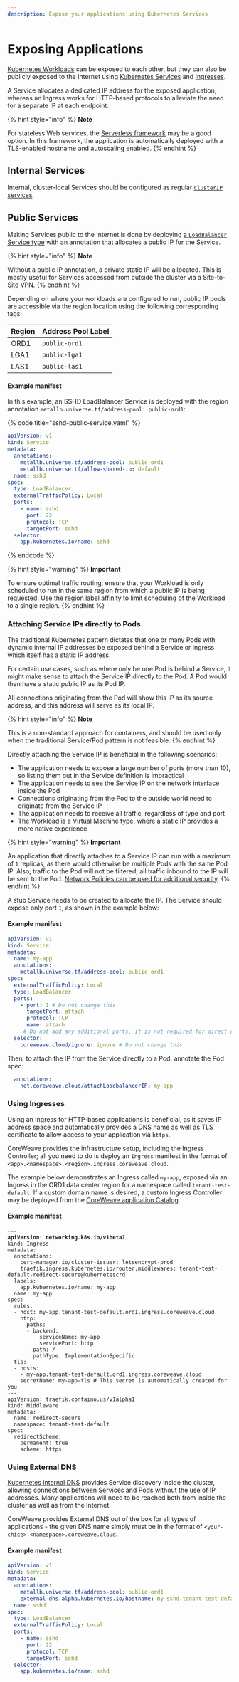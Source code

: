 ```yaml
---
description: Expose your applications using Kubernetes Services
---
```


# Exposing Applications

[Kubernetes Workloads](https://kubernetes.io/docs/concepts/workloads/) can be exposed to each other, but they can also be publicly exposed to the Internet using [Kubernetes Services](https://kubernetes.io/docs/concepts/services-networking/service/) and [Ingresses](https://kubernetes.io/docs/concepts/services-networking/ingress/).

A Service allocates a dedicated IP address for the exposed application, whereas an Ingress works for HTTP-based protocols to alleviate the need for a separate IP at each endpoint.

{% hint style="info" %}
**Note**

For stateless Web services, the [Serverless framework](serverless/) may be a good option. In this framework, the application is automatically deployed with a TLS-enabled hostname and autoscaling enabled.
{% endhint %}

## Internal Services

Internal, cluster-local Services should be configured as regular [`ClusterIP` services](https://kubernetes.io/docs/concepts/services-networking/service/#publishing-services-service-types).

## Public Services

Making Services public to the Internet is done by deploying [a `LoadBalancer` Service type](https://kubernetes.io/docs/concepts/services-networking/service/#publishing-services-service-types) with an annotation that allocates a public IP for the Service.

{% hint style="info" %}
**Note**

Without a public IP annotation, a private static IP will be allocated. This is mostly useful for Services accessed from outside the cluster via a Site-to-Site VPN.
{% endhint %}

Depending on where your workloads are configured to run, public IP pools are accessible via the region location using the following corresponding tags:

| Region | Address Pool Label |
| ------ | ------------------ |
| ORD1   | `public-ord1`      |
| LGA1   | `public-lga1`      |
| LAS1   | `public-las1`      |

#### **Example manifest**

In this example, an SSHD LoadBalancer Service is deployed with the region annotation `metallb.universe.tf/address-pool: public-ord1`:

{% code title="sshd-public-service.yaml" %}
```yaml
apiVersion: v1
kind: Service
metadata:
  annotations:
    metallb.universe.tf/address-pool: public-ord1
    metallb.universe.tf/allow-shared-ip: default
  name: sshd
spec:
  type: LoadBalancer
  externalTrafficPolicy: Local
  ports:
    - name: sshd
      port: 22
      protocol: TCP
      targetPort: sshd
  selector:
    app.kubernetes.io/name: sshd
```
{% endcode %}

{% hint style="warning" %}
**Important**

To ensure optimal traffic routing, ensure that your Workload is only scheduled to run in the same region from which a public IP is being requested. Use the [region label affinity](../../coreweave-kubernetes/label-selectors.md) to limit scheduling of the Workload to a single region.
{% endhint %}

### Attaching Service IPs directly to Pods

The traditional Kubernetes pattern dictates that one or many Pods with dynamic internal IP addresses be exposed behind a Service or Ingress which itself has a static IP address.

For certain use cases, such as where only be one Pod is behind a Service, it might make sense to attach the Service IP directly to the Pod. A Pod would then have a static public IP as its Pod IP.

All connections originating from the Pod will show this IP as its source address, and this address will serve as its local IP.

{% hint style="info" %}
**Note**

This is a non-standard approach for containers, and should be used only when the traditional Service/Pod pattern is not feasible.
{% endhint %}

Directly attaching the Service IP is beneficial in the following scenarios:

* The application needs to expose a large number of ports (more than 10), so listing them out in the Service definition is impractical
* The application needs to see the Service IP on the network interface inside the Pod
* Connections originating from the Pod to the outside world need to originate from the Service IP
* The application needs to receive all traffic, regardless of type and port
* The Workload is a Virtual Machine type, where a static IP provides a more native experience

{% hint style="warning" %}
**Important**

An application that directly attaches to a Service IP can run with a maximum of `1` replicas, as there would otherwise be multiple Pods with the same Pod IP. Also, traffic to the Pod will not be filtered; all traffic inbound to the IP will be sent to the Pod. [Network Policies can be used for additional security](https://kubernetes.io/docs/concepts/services-networking/network-policies/).
{% endhint %}

A stub Service needs to be created to allocate the IP. The Service should expose only port `1`, as shown in the example below:

#### Example manifest

```yaml
apiVersion: v1
kind: Service
metadata:
  name: my-app
  annotations:
    metallb.universe.tf/address-pool: public-ord1
spec:
  externalTrafficPolicy: Local
  type: LoadBalancer
  ports:
    - port: 1 # Do not change this
      targetPort: attach
      protocol: TCP
      name: attach
     # Do not add any additional ports, it is not required for direct attach
  selector: 
    coreweave.cloud/ignore: ignore # Do not change this
```

Then, to attach the IP from the Service directly to a Pod, annotate the Pod spec:

```yaml
  annotations:
    net.coreweave.cloud/attachLoadbalancerIP: my-app
```

### Using Ingresses

Using an Ingress for HTTP-based applications is beneficial, as it saves IP address space and automatically provides a DNS name as well as TLS certificate to allow access to your application via `https`.

CoreWeave provides the infrastructure setup, including the Ingress Controller; all you need to do is deploy an `Ingress` manifest in the format of `<app>.<namespace>.<region>.ingress.coreweave.cloud`.

The example below demonstrates an Ingress called `my-app`, exposed via an Ingress in the ORD1 data center region for a namespace called `tenant-test-default`. If a custom domain name is desired, a custom Ingress Controller may be deployed from the [CoreWeave application Catalog](https://apps.coreweave.com).

#### Example manifest

<pre class="language-yaml"><code class="lang-yaml"><strong>---
</strong><strong>apiVersion: networking.k8s.io/v1beta1
</strong>kind: Ingress
metadata:
  annotations:
    cert-manager.io/cluster-issuer: letsencrypt-prod
    traefik.ingress.kubernetes.io/router.middlewares: tenant-test-default-redirect-secure@kubernetescrd
  labels:
    app.kubernetes.io/name: my-app
  name: my-app
spec:
  rules:
  - host: my-app.tenant-test-default.ord1.ingress.coreweave.cloud
    http: 
      paths:
      - backend:
          serviceName: my-app
          servicePort: http
        path: /
        pathType: ImplementationSpecific
  tls:
  - hosts:
    - my-app.tenant-test-default.ord1.ingress.coreweave.cloud
    secretName: my-app-tls # This secret is automatically created for you
---
apiVersion: traefik.containo.us/v1alpha1
kind: Middleware
metadata:
  name: redirect-secure
  namespace: tenant-test-default
spec:
  redirectScheme:
    permanent: true
    scheme: https
</code></pre>

###

### Using External DNS

[Kubernetes internal DNS](https://kubernetes.io/docs/concepts/services-networking/dns-pod-service/) provides Service discovery inside the cluster, allowing connections between Services and Pods without the use of IP addresses. Many applications will need to be reached both from inside the cluster as well as from the Internet.

CoreWeave provides External DNS out of the box for all types of applications - the given DNS name simply must be in the format of `<your-chice>.<namespace>.coreweave.cloud`.

#### Example manifest&#x20;

```yaml
apiVersion: v1
kind: Service
metadata:
  annotations:
    metallb.universe.tf/address-pool: public-ord1
    external-dns.alpha.kubernetes.io/hostname: my-sshd.tenant-test-default.coreweave.cloud
  name: sshd
spec:
  type: LoadBalancer
  externalTrafficPolicy: Local
  ports:
    - name: sshd
      port: 22
      protocol: TCP
      targetPort: sshd
  selector:
    app.kubernetes.io/name: sshd
```
